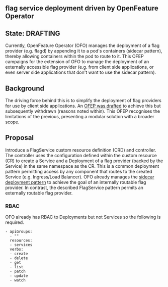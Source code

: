 ## flag service deployment driven by OpenFeature Operator

## State: DRAFTING

Currently, OpenFeature Operator (OFO) manages the deployment of a flag provider (e.g. flagd) by appending it to a pod's containers (sidecar pattern), thereby allowing containers within the pod to route to it. This OFEP campaigns for the extension of OFO to manage the deployment of an externally accessible flag provider (e.g. from client side applications, or even server side applications that don't want to use the sidecar pattern).

## Background

The driving force behind this is to simplify the deployment of flag providers for use by client side applications. An [OFEP was drafted](./OFEP-ofo-flagd-client-support.md) to achieve this but subsequently withdrawn (reasons noted within). This OFEP recognises the limitations of the previous, presenting a modular solution with a broader scope.

## Proposal

Introduce a FlagService custom resource definition (CRD) and controller.
The controller uses the configuration defined within the custom resource (CR) to create a Service and a Deployment of a flag provider (backed by the Service) in the same namespace as the CR. This is a common deployment pattern permitting access by any component that routes to the created Service (e.g. Ingress/Load Balancer). OFO already manages the [sidecar deployment pattern](https://learn.microsoft.com/en-us/azure/architecture/patterns/sidecar) to achieve the goal of an internally routable flag provider. In contrast, the described FlagService pattern permits an externally routable flag provider.

### RBAC

OFO already has RBAC to Deployments but not Services so the following is required.

```
- apiGroups:
  - ""
  resources:
  - services
  verbs:
  - create
  - delete
  - get
  - list
  - patch
  - update
  - watch
```
